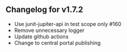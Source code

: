 ## Changelog for v1.7.2

- Use junit-jupiter-api in test scope only #160
- Remove unnecessary logger
- Update github actions
- Change to central portal publishing
